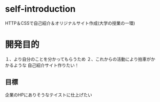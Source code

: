 # self-introduction
HTTP＆CSSで自己紹介＆オリジナルサイト作成(大学の授業の一環)

# 開発目的
１、より自分のことを分かってもらうため
２、これからの活動により拍車がかかるような
自己紹介サイト作りたい！

## 目標
企業のHPにありそうなテイストに仕上げたい
